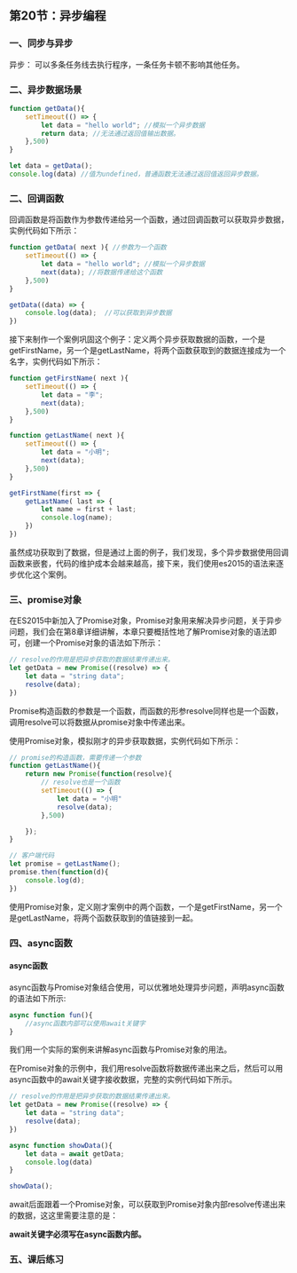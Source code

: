 ## 第20节：异步编程

### 一、同步与异步

异步： 可以多条任务线去执行程序，一条任务卡顿不影响其他任务。

### 二、异步数据场景

``` js
function getData(){
    setTimeout(() => {
        let data = "hello world"; //模拟一个异步数据
        return data; //无法通过返回值输出数据。
    },500)
}

let data = getData();
console.log(data) //值为undefined，普通函数无法通过返回值返回异步数据。
```



### 二、回调函数

回调函数是将函数作为参数传递给另一个函数，通过回调函数可以获取异步数据，实例代码如下所示：

``` js
function getData( next ){ //参数为一个函数
    setTimeout(() => {
        let data = "hello world"; //模拟一个异步数据
        next(data); //将数据传递给这个函数
    },500)
}

getData((data) => {
    console.log(data);  //可以获取到异步数据
})
```

接下来制作一个案例巩固这个例子：定义两个异步获取数据的函数，一个是getFirstName，另一个是getLastName，将两个函数获取到的数据连接成为一个名字，实例代码如下所示：

``` javascript
function getFirstName( next ){
    setTimeout(() => {
        let data = "李";
        next(data);
    },500)
}

function getLastName( next ){
    setTimeout(() => {
        let data = "小明";
        next(data);
    },500)
}

getFirstName(first => {
    getLastName( last => {
        let name = first + last;
        console.log(name);
    })
})
```

虽然成功获取到了数据，但是通过上面的例子，我们发现，多个异步数据使用回调函数来嵌套，代码的维护成本会越来越高，接下来，我们使用es2015的语法来逐步优化这个案例。

### 三、promise对象

在ES2015中新加入了Promise对象，Promise对象用来解决异步问题，关于异步问题，我们会在第8章详细讲解，本章只要概括性地了解Promise对象的语法即可，创建一个Promise对象的语法如下所示：

``` js
// resolve的作用是把异步获取的数据结果传递出来。
let getData = new Promise((resolve) => {
    let data = "string data";
    resolve(data);
})
```

Promise构造函数的参数是一个函数，而函数的形参resolve同样也是一个函数，调用resolve可以将数据从promise对象中传递出来。

使用Promise对象，模拟刚才的异步获取数据，实例代码如下所示：

``` js
// promise的构造函数，需要传递一个参数
function getLastName(){
    return new Promise(function(resolve){
        // resolve也是一个函数
        setTimeout(() => {
            let data = "小明"
        	resolve(data);
        },500)

    });
}

// 客户端代码
let promise = getLastName();
promise.then(function(d){
    console.log(d);
})
```

使用Promise对象，定义刚才案例中的两个函数，一个是getFirstName，另一个是getLastName，将两个函数获取到的值链接到一起。

### 四、async函数

#### async函数

async函数与Promise对象结合使用，可以优雅地处理异步问题，声明async函数的语法如下所示:

``` js
async function fun(){
    //async函数内部可以使用await关键字
}
```

我们用一个实际的案例来讲解async函数与Promise对象的用法。

在Promise对象的示例中，我们用resolve函数将数据传递出来之后，然后可以用async函数中的await关键字接收数据，完整的实例代码如下所示。

``` js
// resolve的作用是把异步获取的数据结果传递出来。
let getData = new Promise((resolve) => {
    let data = "string data";
    resolve(data);
})

async function showData(){
    let data = await getData;
    console.log(data)
}

showData();
```

await后面跟着一个Promise对象，可以获取到Promise对象内部resolve传递出来的数据，这这里需要注意的是：

**await关键字必须写在async函数内部。**

### 五、课后练习